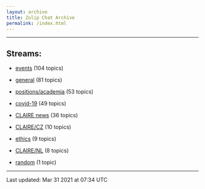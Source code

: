 ```yaml
---
layout: archive
title: Zulip Chat Archive
permalink: /index.html
---
```


---

## Streams:

* [events](stream/201207-events/index.html) (104 topics)

* [general](stream/201199-general/index.html) (81 topics)

* [positions/academia](stream/203258-positions/academia/index.html) (53 topics)

* [covid-19](stream/226112-covid-19/index.html) (49 topics)

* [CLAIRE news](stream/201957-CLAIRE-news/index.html) (36 topics)

* [CLAIRE/CZ](stream/203399-CLAIRE/CZ/index.html) (10 topics)

* [ethics](stream/228366-ethics/index.html) (9 topics)

* [CLAIRE/NL](stream/203255-CLAIRE/NL/index.html) (8 topics)

* [random](stream/202125-random/index.html) (1 topic)

<hr><p>Last updated: Mar 31 2021 at 07:34 UTC</p>